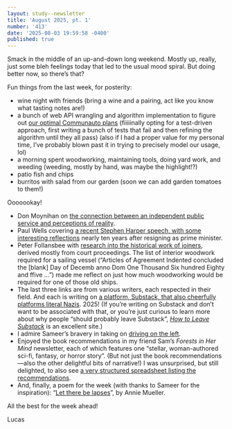 ```yaml
---
layout: study--newsletter
title: 'August 2025, pt. 1'
number: '413'
date: '2025-08-03 19:59:58 -0400'
published: true
---
```


Smack in the middle of an up-and-down long weekend. Mostly up, really, just some bleh feelings today that led to the usual mood spiral. But doing better now, so there’s that?

Fun things from the last week, for posterity:

- wine night with friends (bring a wine and a pairing, act like you know what tasting notes are!)
- a bunch of web API wrangling and algorithm implementation to figure out [our optimal Communauto plans](https://ontario.communauto.com/rates/) (fiiiiinally opting for a test-driven approach, first writing a bunch of tests that fail and then refining the algorithm until they all pass) (also if I had a proper value for my personal time, I’ve probably blown past it in trying to precisely model our usage, lol)
- a morning spent woodworking, maintaining tools, doing yard work, and weeding (weeding, mostly by hand, was maybe the highlight!?)
- patio fish and chips
- burritos with salad from our garden (soon we can add garden tomatoes to them!)

Ooooookay!

- Don Moynihan on [the connection between an independent public service and perceptions of reality](https://donmoynihan.substack.com/p/trump-shoots-the-messenger).
- Paul Wells covering [a recent Stephen Harper speech, with some interesting reflections](https://paulwells.substack.com/p/that-is-something-we-cant-forget) nearly ten years after resigning as prime minister.
- Peter Follansbee with [research into the historical work of joiners](https://peterfollansbeejoinerswork.substack.com/p/joiners-work), derived mostly from court proceedings. The list of interior woodwork required for a sailing vessel (“Articles of Agreement Indented concluded the [blank] Day of Decemb anno Dom One Thousand Six hundred Eighty and ffive …”) made me reflect on just how much woodworking would be required for one of those old ships.
- The last three links are from various writers, each respected in their field. And each is writing on [a platform, Substack, that also cheerfully platforms literal Nazis](https://www.patreon.com/posts/substack-sent-135263203). 2025! (If you’re writing on Substack and don’t want to be associated with that, or you’re just curious to learn more about why people “should probably leave Substack”, [_How to Leave Substack_](https://leavesubstack.com/) is an excellent site.)
- I admire Sameer’s bravery in taking on [driving on the left](https://www.inthemargins.ca/driving-on-the-left).
- Enjoyed the book recommendations in my friend Sam’s _Forests in Her Mind_ newsletter, each of which features one “stellar, woman-authored sci-fi, fantasy, or horror story”. (But not just the book recommendations—also the other delightful bits of narrative!) I was unsurprised, but still delighted, to also see [a very structured spreadsheet listing the recommendations](https://docs.google.com/spreadsheets/d/12YUoEd0Y4kB00dbe8YSmiI84PBjP4S1JVQWdG91JL4Q/edit?gid=0#gid=0).
- And, finally, a poem for the week (with thanks to Sameer for the inspiration): “[Let there be lapses](https://anniemueller.com/posts/let-there-be-lapses)”, by Annie Mueller.

All the best for the week ahead!

Lucas